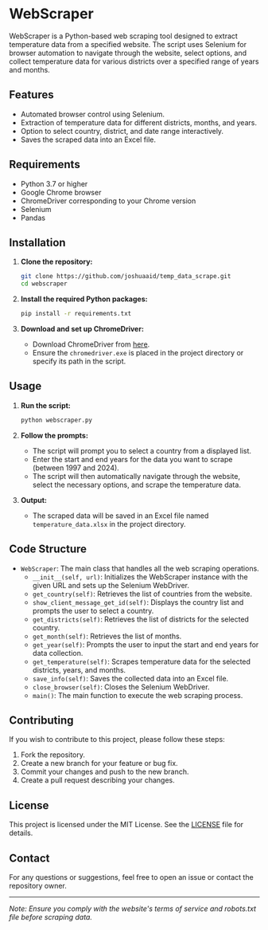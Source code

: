 # WebScraper

WebScraper is a Python-based web scraping tool designed to extract temperature data from a specified website. The script uses Selenium for browser automation to navigate through the website, select options, and collect temperature data for various districts over a specified range of years and months.

## Features

- Automated browser control using Selenium.
- Extraction of temperature data for different districts, months, and years.
- Option to select country, district, and date range interactively.
- Saves the scraped data into an Excel file.

## Requirements

- Python 3.7 or higher
- Google Chrome browser
- ChromeDriver corresponding to your Chrome version
- Selenium
- Pandas

## Installation

1. **Clone the repository:**

    ```bash
    git clone https://github.com/joshuaaid/temp_data_scrape.git
    cd webscraper
    ```

2. **Install the required Python packages:**

    ```bash
    pip install -r requirements.txt
    ```

3. **Download and set up ChromeDriver:**

    - Download ChromeDriver from [here](https://sites.google.com/a/chromium.org/chromedriver/downloads).
    - Ensure the `chromedriver.exe` is placed in the project directory or specify its path in the script.

## Usage

1. **Run the script:**

    ```bash
    python webscraper.py
    ```

2. **Follow the prompts:**

    - The script will prompt you to select a country from a displayed list.
    - Enter the start and end years for the data you want to scrape (between 1997 and 2024).
    - The script will then automatically navigate through the website, select the necessary options, and scrape the temperature data.

3. **Output:**

    - The scraped data will be saved in an Excel file named `temperature_data.xlsx` in the project directory.

## Code Structure

- `WebScraper`: The main class that handles all the web scraping operations.
    - `__init__(self, url)`: Initializes the WebScraper instance with the given URL and sets up the Selenium WebDriver.
    - `get_country(self)`: Retrieves the list of countries from the website.
    - `show_client_message_get_id(self)`: Displays the country list and prompts the user to select a country.
    - `get_districts(self)`: Retrieves the list of districts for the selected country.
    - `get_month(self)`: Retrieves the list of months.
    - `get_year(self)`: Prompts the user to input the start and end years for data collection.
    - `get_temperature(self)`: Scrapes temperature data for the selected districts, years, and months.
    - `save_info(self)`: Saves the collected data into an Excel file.
    - `close_browser(self)`: Closes the Selenium WebDriver.
    - `main()`: The main function to execute the web scraping process.

## Contributing

If you wish to contribute to this project, please follow these steps:

1. Fork the repository.
2. Create a new branch for your feature or bug fix.
3. Commit your changes and push to the new branch.
4. Create a pull request describing your changes.

## License

This project is licensed under the MIT License. See the [LICENSE](LICENSE) file for details.

## Contact

For any questions or suggestions, feel free to open an issue or contact the repository owner.

---

*Note: Ensure you comply with the website's terms of service and robots.txt file before scraping data.*
